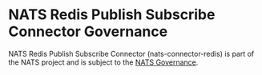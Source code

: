 # NATS Redis Publish Subscribe Connector Governance

NATS Redis Publish Subscribe Connector (nats-connector-redis) is part of the NATS project and is subject to the [NATS Governance](https://github.com/nats-io/nats-general/blob/master/GOVERNANCE.md).